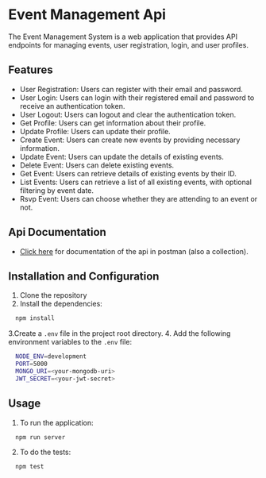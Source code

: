 # Event Management Api
The Event Management System is a web application that provides API endpoints for managing events, user registration, login, and user profiles.

## Features

- User Registration: Users can register with their email and password.
- User Login: Users can login with their registered email and password to receive an authentication token.
- User Logout: Users can logout and clear the authentication token.
- Get Profile: Users can get information about their profile. 
- Update Profile: Users can update their profile.
- Create Event: Users can create new events by providing necessary information.
- Update Event: Users can update the details of existing events.
- Delete Event: Users can delete existing events.
- Get Event: Users can retrieve details of existing events by their ID.
- List Events: Users can retrieve a list of all existing events, with optional filtering by event date.
- Rsvp Event: Users can choose whether they are attending to an event or not.


## Api Documentation
- [Click here](https://documenter.getpostman.com/view/26568026/2s93sW9vT9) for documentation of the api in postman (also a collection).



## Installation and Configuration

1. Clone the repository
2. Install the dependencies: 
```sh
  npm install
```
3.Create a `.env` file in the project root directory.
4. Add the following environment variables to the `.env` file:
```sh
  NODE_ENV=development
  PORT=5000
  MONGO_URI=<your-mongodb-uri>
  JWT_SECRET=<your-jwt-secret>
```

## Usage

1. To run the application: 
```sh
  npm run server
```
2. To do the tests: 
```sh
  npm test
```

